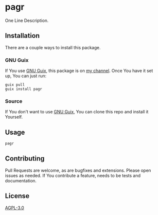 # pagr

One Line Description.

## Installation

There are a couple ways to install this package.

### GNU Guix

If You use [GNU Guix][a], this package is on [my channel][b]. Once You have it
set up, You can just run:

```
guix pull
guix install pagr
```

### Source

If You don't want to use [GNU Guix][a], You can clone this repo and install it
Yourself.

## Usage

```bash
pagr
```

## Contributing
Pull Requests are welcome, as are bugfixes and extensions. Please open
issues as needed. If You contribute a feature, needs to be tests and
documentation.

## License
[AGPL-3.0][c]

[a]: https://guix.gnu.org/
[b]: https://sr.ht/~yewscion/yewscion-guix-channel/
[c]: https://choosealicense.com/licenses/agpl-3.0/
